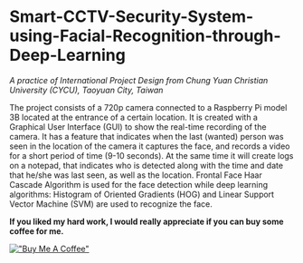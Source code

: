 # Smart-CCTV-Security-System-using-Facial-Recognition-through-Deep-Learning

*A practice of International Project Design from Chung Yuan Christian University (CYCU), Taoyuan City, Taiwan*

The project consists of a 720p camera connected to a Raspberry Pi model 3B located at the entrance of a certain location. It is created with a Graphical User Interface (GUI) to show the real-time recording of the camera. It has a feature that indicates when the last (wanted) person was seen in the location of the camera it captures the face, and records a video for a short period of time (9-10 seconds). At the same time it will create logs on a notepad, that indicates who is detected along with the time and date that he/she was last seen, as well as the location. Frontal Face Haar Cascade Algorithm is used for the face detection while deep learning algorithms: Histogram of Oriented Gradients (HOG) and Linear Support Vector Machine (SVM) are used to recognize the face.

**If you liked my hard work, I would really appreciate if you can buy some coffee for me.**

[!["Buy Me A Coffee"](https://www.buymeacoffee.com/assets/img/custom_images/orange_img.png)](https://www.buymeacoffee.com/frosteen)
